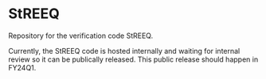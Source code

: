 # StREEQ
Repository for the verification code StREEQ. 

Currently, the StREEQ code is hosted internally and waiting for internal review so it can be publically released. This public release should happen in FY24Q1.

